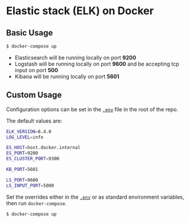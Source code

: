 # Elastic stack (ELK) on Docker

## Basic Usage
```bash
$ docker-compose up
```

* Elasticsearch will be running locally on port **9200**
* Logstash will be running locally on port **9600** and be accepting tcp input on port **500**
* Kibana will be running locally on port **5601**

## Custom Usage

Configuration options can be set in the [`.env`](.env) file in the root of the repo.

The default values are:
```bash
ELK_VERSION=6.4.0
LOG_LEVEL=info

ES_HOST=host.docker.internal
ES_PORT=9200
ES_CLUSTER_PORT=9300

KB_PORT=5601

LS_PORT=9600
LS_INPUT_PORT=5000
```

Set the overrides either in the [`.env`](.env) or as standard environment variables, then run `docker-compose`.

```bash
$ docker-compose up
```
